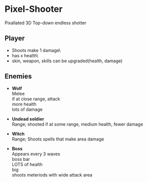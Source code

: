 # Pixel-Shooter
Pixallated 3D Top-down endless shotter

## Player
- Shoots make 1 damage\
- has x health\
- skin, weapon, skills can be upgraded(health, damage)
## Enemies
- **Wolf**\
    	Melee  
    	if at close range, attack  
    	more health  
    	lots of damage  
			
- **Undead soldier**\
    	Range; shooted if at some range, medium health, fewer damage
			
- **Witch**\
			Range; Shoots spells that make area damage
			
- **Boss**\
			Appears every 3 waves  
			boss bar  
			LOTS of health  
			big  
			shoots meteriods with wide attack area
			
			
